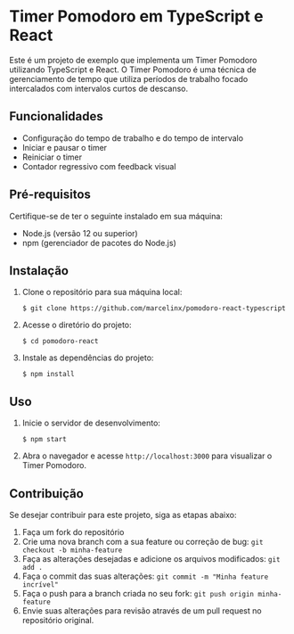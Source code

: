 # Timer Pomodoro em TypeScript e React

Este é um projeto de exemplo que implementa um Timer Pomodoro utilizando TypeScript e React. O Timer Pomodoro é uma técnica de gerenciamento de tempo que utiliza períodos de trabalho focado intercalados com intervalos curtos de descanso.

## Funcionalidades

- Configuração do tempo de trabalho e do tempo de intervalo
- Iniciar e pausar o timer
- Reiniciar o timer
- Contador regressivo com feedback visual

## Pré-requisitos

Certifique-se de ter o seguinte instalado em sua máquina:

- Node.js (versão 12 ou superior)
- npm (gerenciador de pacotes do Node.js)

## Instalação

1. Clone o repositório para sua máquina local:

   ```shell
   $ git clone https://github.com/marcelinx/pomodoro-react-typescript
   ```

2. Acesse o diretório do projeto:

   ```shell
   $ cd pomodoro-react
   ```

3. Instale as dependências do projeto:

   ```shell
   $ npm install
   ```

## Uso

1. Inicie o servidor de desenvolvimento:

   ```shell
   $ npm start
   ```

2. Abra o navegador e acesse `http://localhost:3000` para visualizar o Timer Pomodoro.

## Contribuição

Se desejar contribuir para este projeto, siga as etapas abaixo:

1. Faça um fork do repositório
2. Crie uma nova branch com a sua feature ou correção de bug: `git checkout -b minha-feature`
3. Faça as alterações desejadas e adicione os arquivos modificados: `git add .`
4. Faça o commit das suas alterações: `git commit -m "Minha feature incrível"`
5. Faça o push para a branch criada no seu fork: `git push origin minha-feature`
6. Envie suas alterações para revisão através de um pull request no repositório original.
